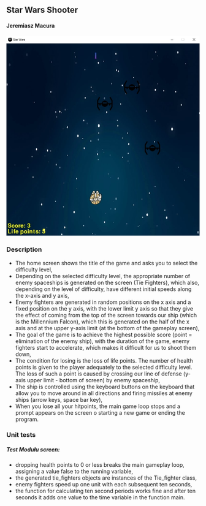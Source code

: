 <!-- Heading -->
## Star Wars Shooter
<!-- Links -->
#### Jeremiasz Macura

![game-window](assets/gameplay_window.jpg)

### Description
<!-- UL -->
* The home screen shows the title of the game and asks you to select the difficulty level,
* Depending on the selected difficulty level, the appropriate number of enemy spaceships is generated on the screen
 (Tie Fighters), which also, depending on the level of difficulty, have different initial speeds along the x-axis and
  y axis,
* Enemy fighters are generated in random positions on the x axis and a fixed position on the y axis, with the lower limit
 y axis so that they give the effect of coming from the top of the screen towards our ship 
 (which is the Millennium Falcon), which this is generated on the half of the x axis and at the upper 
 y-axis limit (at the bottom of the gameplay screen),
* The goal of the game is to achieve the highest possible score (point = elimination of the enemy ship),
 with the duration of the game, enemy fighters start to accelerate, which makes it difficult for us to shoot them down,
* The condition for losing is the loss of life points. The number of health points is given to the player adequately
to the selected difficulty level. The loss of such a point is caused by crossing our line of defense
 (y-axis upper limit - bottom of screen) by enemy spaceship,
* The ship is controlled using the keyboard buttons on the keyboard that allow you to move around
in all directions and firing missiles at enemy ships (arrow keys, space bar key),
* When you lose all your hitpoints, the main game loop stops and a prompt appears on the screen
 o starting a new game or ending the program.
### Unit tests
<!-- UL-->
##### Test Modułu screen:
* dropping health points to 0 or less breaks the main gameplay loop, assigning a value
false to the running variable,
* the generated tie_fighters objects are instances of the Tie_fighter class,
* enemy fighters speed up one unit with each subsequent ten seconds,
* the function for calculating ten second periods works fine and after ten seconds it adds one
 value to the time variable in the function main.
 
